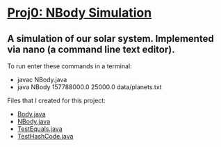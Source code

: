 # [Proj0: NBody Simulation](https://sp19.datastructur.es/materials/proj/proj0/proj0)

## A simulation of our solar system. Implemented via nano (a command line text editor).

To run enter these commands in a terminal:
- javac NBody.java
- java NBody 157788000.0 25000.0 data/planets.txt


Files that I created for this project:
- [Body.java](Body.java)
- [NBody.java](NBody.java)
- [TestEquals.java](TestEquals.java)
- [TestHashCode.java](TestHashCode.java)
